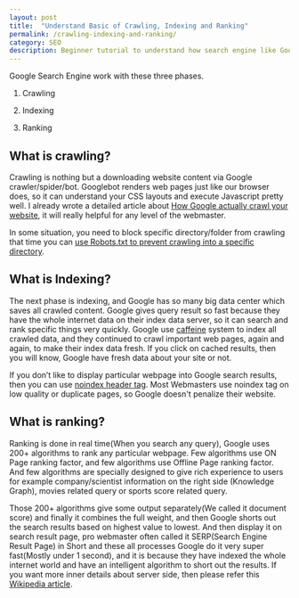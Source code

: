 ```yaml
---
layout: post
title:  "Understand Basic of Crawling, Indexing and Ranking"
permalink: /crawling-indexing-and-ranking/
category: SEO
description: Beginner tutorial to understand how search engine like Google, Bing and Yahoo work.
---
```

Google Search Engine work with these three phases.

1)	Crawling

2)	Indexing

3)	Ranking

## What is crawling? ##

Crawling is nothing but a downloading website content via Google crawler/spider/bot. Googlebot renders web pages just like our browser does, so it can understand your CSS layouts and execute Javascript pretty well. I already wrote a detailed article about  [How Google actually crawl your website](/how-google-crawl-your-website/), it will really helpful for any level of the webmaster.

In some situation, you need to block specific directory/folder from crawling that time you can [use Robots.txt to prevent crawling into a specific directory](/robots-txt/). 


## What is Indexing? ##

The next phase is indexing, and Google has so many big data center which saves all crawled content. Google gives query result so fast because they have the whole internet data on their index data server, so it can search and rank specific things very quickly. Google use <a href="https://googleblog.blogspot.in/2010/06/our-new-search-index-caffeine.html" rel="nofollow" target="_blank">caffeine</a> system to index all crawled data, and they continued to crawl important web pages, again and again, to make their index data fresh. If you click on cached results, then you will know, Google have fresh data about your site or not.

If you don’t like to display particular webpage into Google search results, then you can use <a href="https://support.google.com/webmasters/answer/93710?hl=en" rel="nofollow" target="_blank">noindex header tag</a>. Most Webmasters use noindex tag on low quality or duplicate pages, so Google doesn't penalize their website.

## What is ranking? ##

Ranking is done in real time(When you search any query), Google uses 200+ algorithms to rank any particular webpage. Few algorithms use ON Page ranking factor, and few algorithms use Offline Page ranking factor. And few algorithms are specially designed to give rich experience to users for example company/scientist information on the right side (Knowledge Graph), movies related query or sports score related query.

Those 200+ algorithms give some output separately(We called it document score) and finally it combines the full weight, and then Google shorts out the search results based on highest value to lowest. And then display it on search result page, pro webmaster often called it SERP(Search Engine Result Page) in 
 Short and these all processes Google do it very super fast(Mostly under 1 second), and it is because they have indexed the whole internet world and have an intelligent algorithm to short out the results. If you want more inner details about server side, then please refer this [Wikipedia article](https://en.wikipedia.org/wiki/Google_Data_Centers#Search_infrastructure).
